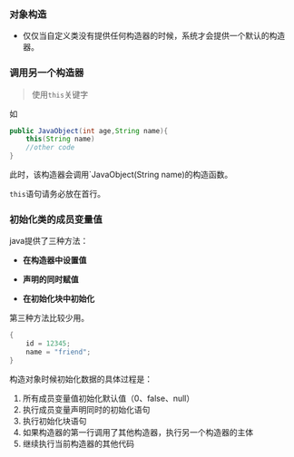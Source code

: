 ### 对象构造
* 仅仅当自定义类没有提供任何构造器的时候，系统才会提供一个默认的构造器。

### 调用另一个构造器
> 使用`this`关键字

如

```java
public JavaObject(int age,String name){
    this(String name)
    //other code
}
```
此时，该构造器会调用`JavaObject(String name)的构造函数。

`this`语句请务必放在首行。


### 初始化类的成员变量值

java提供了三种方法：
* **在构造器中设置值**

* **声明的同时赋值**

* **在初始化块中初始化**

第三种方法比较少用。

```java
{
    id = 12345;
    name = "friend";
}
```

构造对象时候初始化数据的具体过程是：

1. 所有成员变量值初始化默认值（0、false、null）
2. 执行成员变量声明同时的初始化语句
3. 执行初始化块语句
4. 如果构造器的第一行调用了其他构造器，执行另一个构造器的主体
5. 继续执行当前构造器的其他代码





